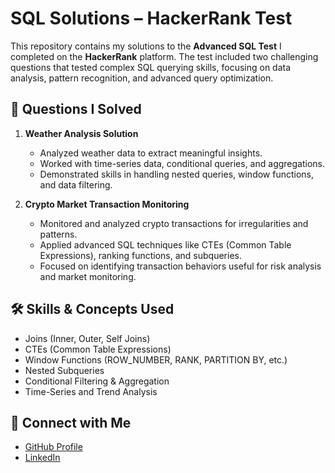 # SQL Solutions – HackerRank Test

This repository contains my solutions to the **Advanced SQL Test** I completed on the **HackerRank** platform. The test included two challenging questions that tested complex SQL querying skills, focusing on data analysis, pattern recognition, and advanced query optimization.

## 📌 Questions I Solved

1. **Weather Analysis Solution**

   * Analyzed weather data to extract meaningful insights.
   * Worked with time-series data, conditional queries, and aggregations.
   * Demonstrated skills in handling nested queries, window functions, and data filtering.

2. **Crypto Market Transaction Monitoring**

   * Monitored and analyzed crypto transactions for irregularities and patterns.
   * Applied advanced SQL techniques like CTEs (Common Table Expressions), ranking functions, and subqueries.
   * Focused on identifying transaction behaviors useful for risk analysis and market monitoring.

## 🛠️ Skills & Concepts Used

* Joins (Inner, Outer, Self Joins)
* CTEs (Common Table Expressions)
* Window Functions (ROW\_NUMBER, RANK, PARTITION BY, etc.)
* Nested Subqueries
* Conditional Filtering & Aggregation
* Time-Series and Trend Analysis

## 🔗 Connect with Me

* [GitHub Profile](https://github.com/yourusername)
* [LinkedIn](https://linkedin.com/in/yourprofile)
